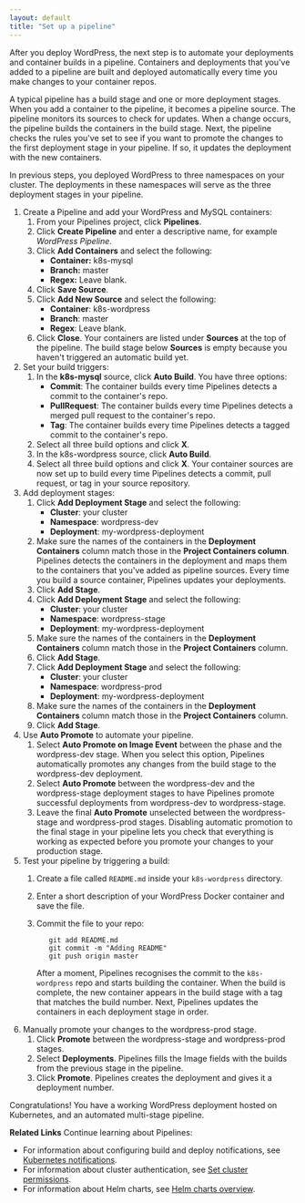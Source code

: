 ```yaml
---
layout: default
title: "Set up a pipeline"
--- 
```


After you deploy WordPress, the next step is to automate your deployments and container builds in a pipeline. Containers and deployments that you’ve added to a pipeline are built and deployed automatically every time you make changes to your container repos. 

A typical pipeline has a build stage and one or more deployment stages. When you add a container to the pipeline, it becomes a pipeline source. The pipeline monitors its sources to check for updates. When a change occurs, the pipeline builds the containers in the build stage. Next, the pipeline checks the rules you've set to see if you want to promote the changes to the first deployment stage in your pipeline. If so, it updates the deployment with the new containers. 

In previous steps, you deployed WordPress to three namespaces on your cluster. The deployments in these namespaces will serve as the three deployment stages in your pipeline. 

1. Create a Pipeline and add your WordPress and MySQL containers:
   1. From your Pipelines project, click **Pipelines**.
   1. Click **Create Pipeline** and enter a descriptive name, for example *WordPress Pipeline*.
   1. Click **Add Containers** and select the following:
      * **Container:** k8s-mysql
      * **Branch:** master
      * **Regex:** Leave blank.
   1. Click **Save Source**.
   1. Click **Add New Source** and select the following:
      * **Container**: k8s-wordpress
      * **Branch**: master
      * **Regex**: Leave blank. 
   1. Click **Close**. 
      Your containers are listed under **Sources** at the top of the pipeline. The build stage below **Sources** is empty because you haven't triggered an automatic build yet.
1. Set your build triggers:
   1. In the **k8s-mysql** source, click **Auto Build**. You have three options:
      * **Commit**: The container builds every time Pipelines detects a commit to the container's repo.
      * **PullRequest**: The container builds every time Pipelines detects a merged pull request to the container's repo.
      * **Tag**: The container builds every time Pipelines detects a tagged commit to the container's repo.
   1. Select all three build options and click **X**.
   1. In the k8s-wordpress source, click **Auto Build**.
   1. Select all three build options and click **X**.
      Your container sources are now set up to build every time Pipelines detects a commit, pull request, or tag in your source repository.
1. Add deployment stages:
   1. Click **Add Deployment Stage** and select the following:
      * **Cluster**: your cluster
      * **Namespace**: wordpress-dev
      * **Deployment**: my-wordpress-deployment
   1. Make sure the names of the containers in the **Deployment Containers** column match those in the **Project Containers column**. Pipelines detects the containers in the deployment and maps them to the containers that you've added as pipeline sources. Every time you build a source container, Pipelines updates your deployments. 
   1. Click **Add Stage**.  
   1. Click **Add Deployment Stage** and select the following:
      * **Cluster**: your cluster
      * **Namespace**: wordpress-stage
      * **Deployment**: my-wordpress-deployment
   1. Make sure the names of the containers in the **Deployment Containers** column match those in the **Project Containers** column.
   1. Click **Add Stage**.
   1. Click **Add Deployment Stage** and select the following:
      * **Cluster**: your cluster
      * **Namespace**: wordpress-prod
      * **Deployment**: my-wordpress-deployment
   1. Make sure the names of the containers in the **Deployment Containers** column match those in the **Project Containers** column.
   1. Click **Add Stage**.
1. Use **Auto Promote** to automate your pipeline. 
   1. Select **Auto Promote on Image Event** between the phase and the wordpress-dev stage. When you select this option, Pipelines automatically promotes any changes from the build stage to the wordpress-dev deployment. 
   1. Select **Auto Promote** between the wordpress-dev and the wordpress-stage deployment stages to have Pipelines promote successful deployments from wordpress-dev to wordpress-stage.   
   1. Leave the final **Auto Promote** unselected between the wordpress-stage and wordpress-prod stages. Disabling automatic promotion to the final stage in your pipeline lets you check that everything is working as expected before you promote your changes to your production stage.
1. Test your pipeline by triggering a build:
   1. Create a file called `README.md` inside your `k8s-wordpress` directory.
   1. Enter a short description of your WordPress Docker container and save the file.
   1. Commit the file to your repo:
      
      ```
         git add README.md
         git commit -m "Adding README"
         git push origin master
      ```
         
      After a moment, Pipelines recognises the commit to the `k8s-wordpress` repo and starts building the container. When the build is complete, the new container appears in the build stage with a tag that matches the build number. Next, Pipelines updates the containers in each deployment stage in order.  
1. Manually promote your changes to the wordpress-prod stage.
   1. Click **Promote** between the wordpress-stage and wordpress-prod stages.
   1. Select **Deployments**. 
      Pipelines fills the Image fields with the builds from the previous stage in the pipeline.
   1. Click **Promote**. 
      Pipelines creates the deployment and gives it a deployment number.  

Congratulations! You have a working WordPress deployment hosted on Kubernetes, and an automated multi-stage pipeline.

**Related Links**
Continue learning about Pipelines:
* For information about configuring build and deploy notifications, see [Kubernetes notifications](./notification.md).
* For information about cluster authentication, see [Set cluster permissions](./cluster-set-permissions.md).
* For information about Helm charts, see [Helm charts overview](./helm-overview.md). 

